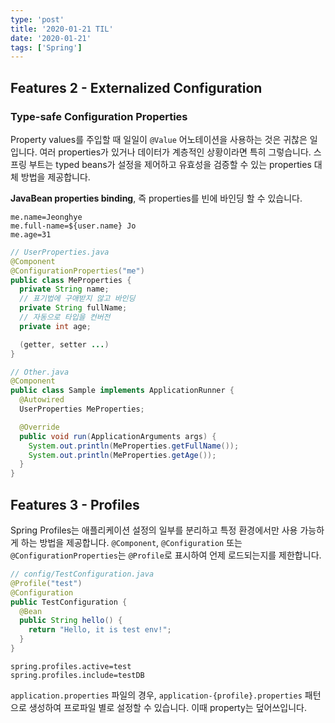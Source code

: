 ```yaml
---
type: 'post'
title: '2020-01-21 TIL'
date: '2020-01-21'
tags: ['Spring']
---
```


## Features 2 - Externalized Configuration

### Type-safe Configuration Properties

Property values를 주입할 때 일일이 `@Value` 어노테이션을 사용하는 것은 귀찮은 일입니다. 여러 properties가 있거나 데이터가 계층적인 상황이라면 특히 그렇습니다. 스프링 부트는 typed beans가 설정을 제어하고 유효성을 검증할 수 있는 properties 대체 방법을 제공합니다.

**JavaBean properties binding**, 즉 properties를 빈에 바인딩 할 수 있습니다.

```properties
me.name=Jeonghye
me.full-name=${user.name} Jo
me.age=31
```

```java
// UserProperties.java
@Component
@ConfigurationProperties("me")
public class MeProperties {
  private String name;
  // 표기법에 구애받지 않고 바인딩
  private String fullName;
  // 자동으로 타입을 컨버전
  private int age;

  (getter, setter ...)
}

// Other.java
@Component
public class Sample implements ApplicationRunner {
  @Autowired
  UserProperties MeProperties;

  @Override
  public void run(ApplicationArguments args) {
    System.out.println(MeProperties.getFullName());
    System.out.println(MeProperties.getAge());
  }
}
```

## Features 3 - Profiles

Spring Profiles는 애플리케이션 설정의 일부를 분리하고 특정 환경에서만 사용 가능하게 하는 방법을 제공합니다. `@Component`, `@Configuration` 또는 `@ConfigurationProperties`는 `@Profile`로 표시하여 언제 로드되는지를 제한합니다.

```java
// config/TestConfiguration.java
@Profile("test")
@Configuration
public TestConfiguration {
  @Bean
  public String hello() {
    return "Hello, it is test env!";
  }
}
```

```properties
spring.profiles.active=test
spring.profiles.include=testDB
```

`application.properties` 파일의 경우, `application-{profile}.properties` 패턴으로 생성하여 프로파일 별로 설정할 수 있습니다. 이때 property는 덮어쓰입니다.
